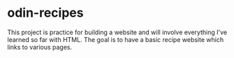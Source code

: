 # odin-recipes

This project is practice for building a website and will involve everything I've
learned so far with HTML. The goal is to have a basic recipe website which links to
various pages.